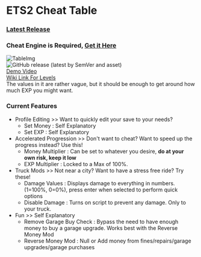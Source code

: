 # ETS2 Cheat Table
### [Latest Release](https://github.com/Saniee/ETS2Trainer/releases/latest)
### Cheat Engine is Required, [Get it Here](https://cheatengine.org/)
![TableImg](https://i.imgur.com/cv4AO4c.png) <br />
![GitHub release (latest by SemVer and asset)](https://img.shields.io/github/downloads/Saniee/ETS2Trainer/latest/eurotrucks2.CT) <br />
[Demo Video](https://youtu.be/3i87q3BSXZc)
<br />
[Wiki Link For Levels](https://truck-simulator.fandom.com/wiki/Euro_Truck_Simulator_2_Levels)
<br />
The values in it are rather vague, but it should be enough to get around how much EXP you might want.

### Current Features
- Profile Editing >> Want to quickly edit your save to your needs?
	- Set Money : Self Explanatory
	- Set EXP : Self Explanatory
- Accelerated Progression >> Don't want to cheat? Want to speed up the progress instead? Use this!
	- Money Multiplier : Can be set to whatever you desire, **do at your own risk, keep it low**
	- EXP Multiplier : Locked to a Max of 100%.
- Truck Mods >> Not near a city? Want to have a stress free ride? Try these!
	- Damage Values : Displays damage to everything in numbers. (1=100%, 0=0%), press enter when selected to perform quick options
	- Disable Damage : Turns on script to prevent any damage. Only to your truck.
- Fun >> Self Explanatory
	- Remove Garage Buy Check : Bypass the need to have enough money to buy a garage upgrade. Works best with the Reverse Money Mod
	- Reverse Money Mod : Null or Add money from fines/repairs/garage upgrades/garage purchases
